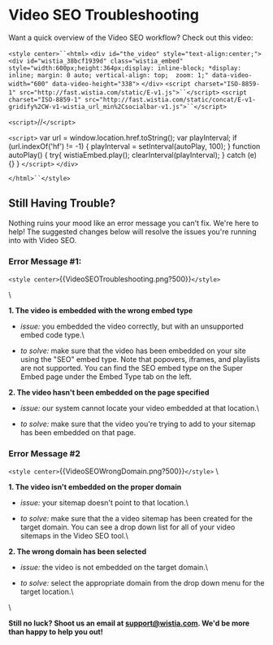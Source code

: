# Video SEO Troubleshooting


Want a quick overview of the Video SEO workflow? Check out this video:

`<style center>``<html>`
`<div id="the_video" style="text-align:center;">`
`<div id="wistia_38bcf1939d" class="wistia_embed" style="width:600px;height:364px;display: inline-block; *display: inline; margin: 0 auto; vertical-align: top;  zoom: 1;" data-video-width="600" data-video-height="338">`&nbsp;`</div>`
`<script charset="ISO-8859-1" src="http://fast.wistia.com/static/E-v1.js">``</script>`
`<script charset="ISO-8859-1" src="http://fast.wistia.com/static/concat/E-v1-gridify%2CW-v1-wistia_url_min%2Csocialbar-v1.js">``</script>`

`<script>`/*<![CDATA[*/
wistiaEmbed = Wistia.embed("38bcf1939d", {
    videoWidth: "600",
    videoHeight: "338",
    controlsVisibleOnLoad: true,
    playerColor: "7a7368"
});
Wistia.plugin.socialbar(wistiaEmbed, {
    version: "v1",
    buttons: "twitter-facebook",
    tweetText: ""
});
/*]]>*/`</script>`

`<script>`
var url = window.location.href.toString();
var playInterval;
if (url.indexOf('hf') != -1)
{
    playInterval = setInterval(autoPlay, 100);
}
function autoPlay()
{
    try{
    wistiaEmbed.play();
    clearInterval(playInterval);
    } catch (e) {}
}
`</script>`
`</div>`

`</html>``</style>`





## Still Having Trouble?

Nothing ruins your mood like an error message you can't fix. We're here to help! The suggested changes below will resolve the issues you're running into with Video SEO.

### Error Message #1:

`<style center>`{{VideoSEOTroubleshooting.png?500}}`</style>`

\\


**1. The video is embedded with the wrong embed type**


*  *issue:* you embedded the video correctly, but with an unsupported embed code type.\\

*  *to solve:* make sure that the video has been embedded on your site using the "SEO" embed type. Note that popovers, iframes, and playlists are not supported. You can find the SEO embed type on the Super Embed page under the Embed Type tab on the left. 

**2. The video hasn't been embedded on the page specified**


*  *issue:* our system cannot locate your video embedded at that location.\\

*  *to solve:* make sure that the video you're trying to add to your sitemap has been embedded on that page.


### Error Message #2

`<style center>`{{VideoSEOWrongDomain.png?500}}`</style>`
\\

**1. The video isn't embedded on the proper domain**


*  *issue:* your sitemap doesn't point to that location.\\

*  *to solve:* make sure that the a video sitemap has been created for the target domain. You can see a drop down list for all of your video sitemaps in the Video SEO tool.\\

**2. The wrong domain has been selected**


*  *issue:* the video is not embedded on the target domain.\\

*  *to solve:* select the appropriate domain from the drop down menu for the target location.\\


\\


**Still no luck? Shoot us an email at support@wistia.com. We'd be more than happy to help you out!**
